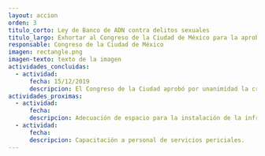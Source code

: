 ```yaml
---
layout: accion
orden: 3
titulo_corto: Ley de Banco de ADN contra delitos sexuales
titulo_largo: Exhortar al Congreso de la Ciudad de México para la aprobación de la iniciativa de ley por la que se crea el Banco de ADN para uso forense para la persecución de delitos sexuales
responsable: Congreso de la Ciudad de México
imagen: rectangle.png
imagen-texto: texto de la imagen
actividades_concluidas:
  - actividad:
      fecha: 15/12/2019
      descripcion: El Congreso de la Ciudad aprobó por unanimidad la creación del Banco de ADN para uso forense de la Ciudad de México, la adición de una Ley de Centros de Reclusión y la reforma al artículo del Sistema de Seguridad Ciudadana en materia de registro de identificación biométrica.
actividades_proximas:
  - actividad:
      fecha: 
      descripcion: Adecuación de espacio para la instalación de la infraestructura y equipamiento necesario.
  - actividad:
      fecha: 
      descripcion: Capacitación a personal de servicios periciales.  
---
```

